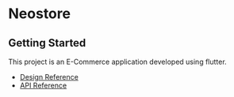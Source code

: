 # Neostore

## Getting Started

This project is an E-Commerce application developed using flutter.

- [Design Reference](http://design.neosofttech.in/35/NeoSoft/NeoSTORE/Guideline_1.html)
- [API Reference](http://180.149.245.182:8844/trainingapp/webroot/apidoc/index.html#api-A_User)
